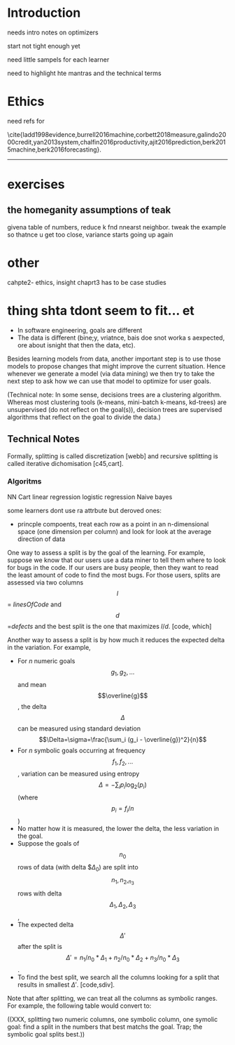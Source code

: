 # Introduction


needs intro notes on optimizers

start not tight enough yet

need little sampels for each learner

need to highlight hte mantras and the technical terms

# Ethics

need refs for

\cite{ladd1998evidence,burrell2016machine,corbett2018measure,galindo2000credit,yan2013system,chalfin2016productivity,ajit2016prediction,berk2015machine,berk2016forecasting}. 


----

# exercises

## the homeganity assumptions of teak

givena  table of numbers, reduce k fnd nnearst neighbor. tweak the example so thatnce u get too close, variance starts going up 
again

# other

cahpte2-  ethics, insight
chaprt3 has to be case studies

# thing shta tdont seem to fit... et

- In software engineering, goals are different
- The data is different (bine;y, vriatnce, bais doe snot worka s aexpected, ore about isnight that then the data, etc).


Besides learning models from data, another important step is to use those models to propose changes that might improve the current situation. Hence whenever we generate a model (via data mining) we then try to take the next step to ask how we can use that model to optimize for user goals. 


 (Technical note: In some sense, decisions trees are a clustering algorithm. Whereas most clustering tools (k-means, mini-batch k-means, kd-trees) are unsupervised (do not reflect on the goal(s)), decision trees are supervised algorithms that reflect on the goal to divide the data.)


## Technical Notes
Formally, splitting is called discretization [webb] and recursive splitting is called iterative dichomisation [c45,cart]. 

### Algoritms

NN
Cart
linear regression
logistic regression
Naive bayes

some learners dont use ra attrbute but deroved ones:
- princple compoents, treat each row as a point in an n-dimensional space (one dimension per column) and look for  look at the average direction of data

One  way to assess a split is by the goal of the learning. For example, suppose we know that our users use a data miner to tell them where to look for bugs in the code. If our users are busy people, then they want to read the least amount of code to find the most bugs. For those users, splits are assessed via two columns $$l$$= _linesOfCode_ and
$$d$$=_defects_ and the best split is the one that maximizes $l/d$. [code, which]

Another way to assess a  split is by how much it reduces the expected delta in the variation. For example,
 
- For $n$ numeric goals $$g_1,g_2,...$$ and mean $$\overline{g}$$, the delta $$\Delta$$ can be measured using standard deviation $$\Delta=\sigma=\frac{\sum_i (g_i - \overline{g})^2}{n}$$
- For $n$ symbolic goals occurring at frequency    $$f_1,f_2,...$$, variation can be measured using entropy $$\Delta=-\sum_i p_i {\log}_2(p_i)$$ (where $$p_i= f_i/n$$)
- No matter how it is measured, the lower the delta, the less variation in the goal. 
- Suppose  the goals of  $$n_0$$ rows of data (with delta $$\Delta_0$) are split into $$n_1,n_2,_n_3$$ rows with delta $$\Delta_1,\Delta_2,\Delta_3$$, 
-  The expected delta $$\Delta'$$ after the split is $$\Delta' = n_1/n_0*\Delta_1 + n_2/n_0*\Delta_2 + n_3/n_0*\Delta_3 $$. 
- To find the best split, we search all  the columns looking for a split that results in smallest   $\Delta'$.   [code,sdiv].


Note that after splitting, we can treat all the columns as symbolic ranges. For example,
the following table would convert to:

((XXX, splitting
two numeric columns, one symbolic column, one symolic goal: find a split in the numbers that best matchs the goal. Trap; the symbolic goal splits best.))

 

